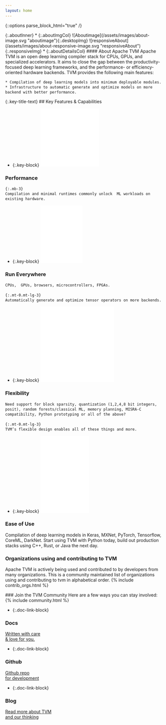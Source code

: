 ```yaml
---
layout: home
---
```


{::options parse_block_html="true" /}


<a name="about"></a>

<section class="aboutSec">
<div class="container">
{:.aboutInner}
* {:.aboutImgCol}
    ![Aboutimage](/assets/images/about-image.svg "aboutimage"){:.desktopImg}
    ![responsiveAbout](/assets/images/about-responsive-image.svg "responsiveAbout"){:.responsiveImg}
* {:.aboutDetailsCol}
#### About Apache TVM
Apache TVM is an open deep learning compiler stack for CPUs, GPUs, and specialized accelerators. It aims to close the gap between the productivity-focused deep learning frameworks,
and the performance- or efficiency-oriented hardware backends. TVM provides the following main features:

    * Compilation of deep learning models into minimum deployable modules.
    * Infrastructure to automatic generate and optimize models on more backend with better performance.
</div>
</section>

<section class="keyfeatures">
<div class="key-section-container">
{:.key-title-text}
##  Key Features & Capabilities

* {:.key-block}
![Performance](/assets/images/speed.svg "speed")
### Performance

    {:.mb-3}
    Compilation and minimal runtimes commonly unlock  ML workloads on existing hardware.

* {:.key-block}
![Run Everywhere](/assets/images/run.svg "run")
### Run Everywhere
    CPUs,  GPUs, browsers, microcontrollers, FPGAs.

    {:.mt-0.mt-lg-3}
    Automatically generate and optimize tensor operators on more backends.

* {:.key-block}
![Flexibility](/assets/images/Flexibility.svg "Flexibility")
### Flexibility
    Need support for block sparsity, quantization (1,2,4,8 bit integers, posit), random forests/classical ML, memory planning, MISRA-C compatibility, Python prototyping or all of the above?

    {:.mt-0.mt-lg-3}
    TVM’s flexible design enables all of these things and more.

* {:.key-block}
![Ease of Use](/assets/images/use.svg "Ease of Use")
### Ease of Use
Compilation of deep learning models in Keras, MXNet, PyTorch, Tensorflow, CoreML, DarkNet. Start using TVM with Python today, build out production stacks using C++, Rust, or Java the next day.
</div>

</section>

<section class="organizationsSec">
<div class="container">

### Organizations using and contributing to TVM
Apache TVM is actively being used and contributed to by developers from many organizations.
This is a community maintained list of organizations using and contributing to tvm in alphabetical order.
{% include contrib_orgs.html %}
</div>
</section>


<a name="community"></a>

<section class="communitySec">
<div class="container">
### Join the TVM Community
Here are a few ways you can stay involved:
{% include community.html %}
</div>
</section>




<section class="docSec">
<div class="container">

* {:.doc-link-block}
### Docs
[Written with care <br/> & love for you.](https://tvm.apache.org/docs/)

* {:.doc-link-block}
### Github
[Github repo <br/> for development](https://github.com/apache/incubator-tvm)

* {:.doc-link-block}
### Blog
[Read more about TVM <br/> and our thinking](/blog)

</div>
</section>
